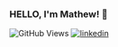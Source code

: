 ### HELLO, I'm Mathew! 👋

![GitHub Views](https://komarev.com/ghpvc/?username=deathlysamurai&color=ff69b4&style=plastic)
<a href="https://www.linkedin.com/in/mathew-humphrey" target="_blank">![linkedin](https://img.shields.io/badge/Linkedin-Resume-ff69b4?style=plastic&logo=linkedin)</a>

<!--
**deathlysamurai/deathlysamurai** is a ✨ _special_ ✨ repository because its `README.md` (this file) appears on your GitHub profile.

Here are some ideas to get you started:

- 🔭 I’m currently working on ...
- 🌱 I’m currently learning ...
- 👯 I’m looking to collaborate on ...
- 🤔 I’m looking for help with ...
- 💬 Ask me about ...
- 📫 How to reach me: ...
- 😄 Pronouns: ...
- ⚡ Fun fact: ...
-->
